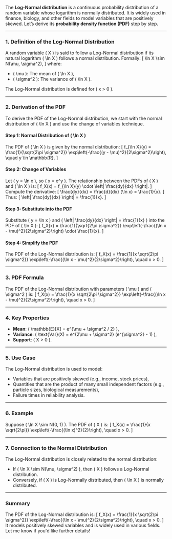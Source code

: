 The **Log-Normal distribution** is a continuous probability distribution of a random variable whose logarithm is normally distributed. It is widely used in finance, biology, and other fields to model variables that are positively skewed. Let’s derive its **probability density function (PDF)** step by step.

---

### **1. Definition of the Log-Normal Distribution**
A random variable \( X \) is said to follow a Log-Normal distribution if its natural logarithm \( \ln X \) follows a normal distribution. Formally:
\[
\ln X \sim N(\mu, \sigma^2),
\]
where:
- \( \mu \): The mean of \( \ln X \),
- \( \sigma^2 \): The variance of \( \ln X \).

The Log-Normal distribution is defined for \( x > 0 \).

---

### **2. Derivation of the PDF**
To derive the PDF of the Log-Normal distribution, we start with the normal distribution of \( \ln X \) and use the change of variables technique.

#### **Step 1: Normal Distribution of \( \ln X \)**
The PDF of \( \ln X \) is given by the normal distribution:
\[
f_{\ln X}(y) = \frac{1}{\sqrt{2\pi \sigma^2}} \exp\left(-\frac{(y - \mu)^2}{2\sigma^2}\right), \quad y \in \mathbb{R}.
\]

#### **Step 2: Change of Variables**
Let \( y = \ln x \), so \( x = e^y \). The relationship between the PDFs of \( X \) and \( \ln X \) is:
\[
f_X(x) = f_{\ln X}(y) \cdot \left| \frac{dy}{dx} \right|.
\]
Compute the derivative:
\[
\frac{dy}{dx} = \frac{d}{dx} (\ln x) = \frac{1}{x}.
\]
Thus:
\[
\left| \frac{dy}{dx} \right| = \frac{1}{x}.
\]

#### **Step 3: Substitute into the PDF**
Substitute \( y = \ln x \) and \( \left| \frac{dy}{dx} \right| = \frac{1}{x} \) into the PDF of \( \ln X \):
\[
f_X(x) = \frac{1}{\sqrt{2\pi \sigma^2}} \exp\left(-\frac{(\ln x - \mu)^2}{2\sigma^2}\right) \cdot \frac{1}{x}.
\]

#### **Step 4: Simplify the PDF**
The PDF of the Log-Normal distribution is:
\[
f_X(x) = \frac{1}{x \sqrt{2\pi \sigma^2}} \exp\left(-\frac{(\ln x - \mu)^2}{2\sigma^2}\right), \quad x > 0.
\]

---

### **3. PDF Formula**
The PDF of the Log-Normal distribution with parameters \( \mu \) and \( \sigma^2 \) is:
\[
f_X(x) = \frac{1}{x \sqrt{2\pi \sigma^2}} \exp\left(-\frac{(\ln x - \mu)^2}{2\sigma^2}\right), \quad x > 0.
\]

---

### **4. Key Properties**
- **Mean**: \( \mathbb{E}[X] = e^{\mu + \sigma^2 / 2} \),
- **Variance**: \( \text{Var}(X) = e^{2\mu + \sigma^2} (e^{\sigma^2} - 1) \),
- **Support**: \( X > 0 \).

---

### **5. Use Case**
The Log-Normal distribution is used to model:
- Variables that are positively skewed (e.g., income, stock prices),
- Quantities that are the product of many small independent factors (e.g., particle sizes, biological measurements),
- Failure times in reliability analysis.

---

### **6. Example**
Suppose \( \ln X \sim N(0, 1) \). The PDF of \( X \) is:
\[
f_X(x) = \frac{1}{x \sqrt{2\pi}} \exp\left(-\frac{(\ln x)^2}{2}\right), \quad x > 0.
\]

---

### **7. Connection to the Normal Distribution**
The Log-Normal distribution is closely related to the normal distribution:
- If \( \ln X \sim N(\mu, \sigma^2) \), then \( X \) follows a Log-Normal distribution.
- Conversely, if \( X \) is Log-Normally distributed, then \( \ln X \) is normally distributed.

---

### **Summary**
The PDF of the Log-Normal distribution is:
\[
f_X(x) = \frac{1}{x \sqrt{2\pi \sigma^2}} \exp\left(-\frac{(\ln x - \mu)^2}{2\sigma^2}\right), \quad x > 0.
\]
It models positively skewed variables and is widely used in various fields. Let me know if you'd like further details!
